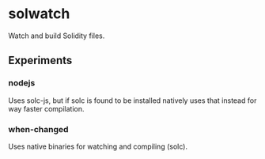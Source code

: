 # solwatch
Watch and build Solidity files.

## Experiments

### nodejs
Uses solc-js, but if solc is found to be installed natively uses that instead for way faster compilation.

### when-changed
Uses native binaries for watching and compiling (solc).
